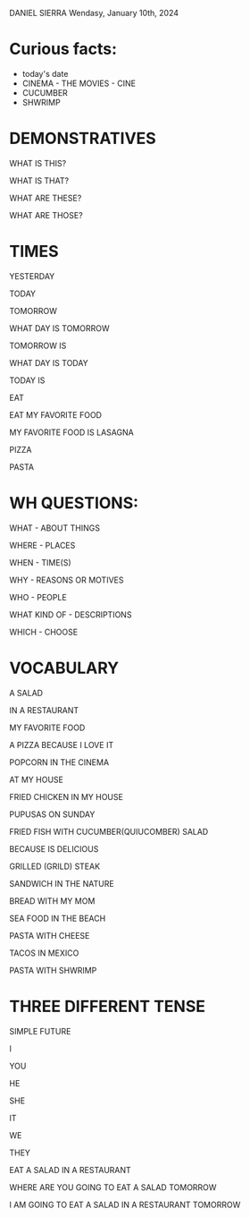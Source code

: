 DANIEL SIERRA
Wendasy, January 10th, 2024

# Curious facts:
- today's date
- CINEMA - THE MOVIES - CINE
- CUCUMBER
- SHWRIMP

# DEMONSTRATIVES

WHAT IS THIS?

WHAT IS THAT?

WHAT ARE THESE?

WHAT ARE THOSE?

# TIMES

YESTERDAY

TODAY

TOMORROW

WHAT DAY IS TOMORROW

TOMORROW IS

WHAT DAY IS TODAY

TODAY IS 

EAT

EAT MY FAVORITE FOOD

MY FAVORITE FOOD IS LASAGNA

PIZZA

PASTA

# WH QUESTIONS:

WHAT - ABOUT THINGS

WHERE - PLACES

WHEN - TIME(S)

WHY - REASONS OR MOTIVES

WHO - PEOPLE

WHAT KIND OF - DESCRIPTIONS

WHICH - CHOOSE

# VOCABULARY

A SALAD

IN A RESTAURANT

MY FAVORITE FOOD

A PIZZA BECAUSE I LOVE IT

POPCORN IN THE CINEMA

AT MY HOUSE

FRIED CHICKEN IN MY HOUSE

PUPUSAS ON SUNDAY

FRIED FISH WITH CUCUMBER(QUIUCOMBER) SALAD

BECAUSE IS DELICIOUS

GRILLED (GRILD) STEAK

SANDWICH IN THE NATURE

BREAD WITH MY MOM

SEA FOOD IN THE BEACH

PASTA WITH CHEESE

TACOS IN MEXICO

PASTA WITH SHWRIMP

# THREE DIFFERENT TENSE

SIMPLE FUTURE

I

YOU

HE

SHE

IT

WE

THEY

EAT A SALAD IN A RESTAURANT

WHERE ARE YOU GOING TO EAT A SALAD TOMORROW

I AM GOING TO EAT A SALAD IN A RESTAURANT TOMORROW